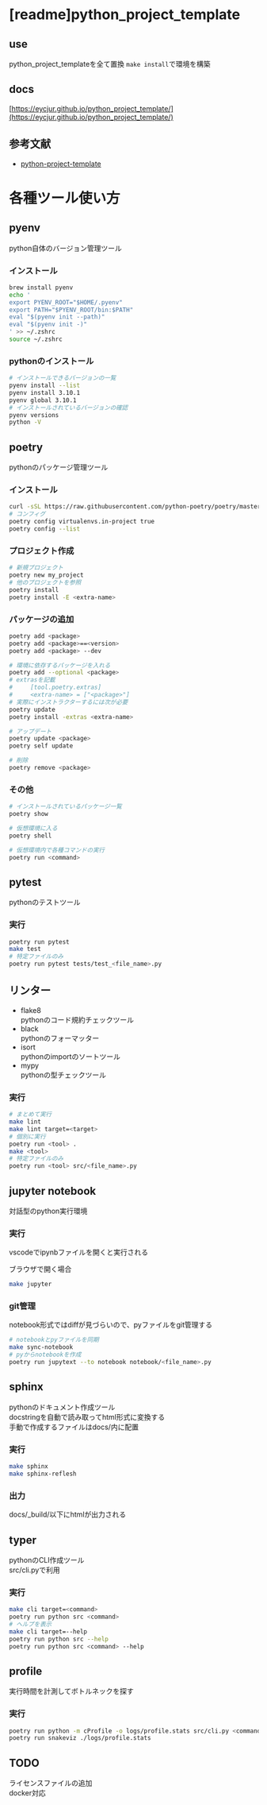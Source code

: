 # [readme]python_project_template

## use
python_project_templateを全て置換
`make install`で環境を構築

## docs
[https://eycjur.github.io/python_project_template/](https://eycjur.github.io/python_project_template/)

## 参考文献
- [python-project-template](https://github.com/rochacbruno/python-project-template)

# 各種ツール使い方

## pyenv
python自体のバージョン管理ツール

### インストール
```bash
brew install pyenv
echo '
export PYENV_ROOT="$HOME/.pyenv"
export PATH="$PYENV_ROOT/bin:$PATH"
eval "$(pyenv init --path)"
eval "$(pyenv init -)"
' >> ~/.zshrc
source ~/.zshrc
```

### pythonのインストール
```bash
# インストールできるバージョンの一覧
pyenv install --list
pyenv install 3.10.1
pyenv global 3.10.1
# インストールされているバージョンの確認
pyenv versions
python -V
```

## poetry
pythonのパッケージ管理ツール

### インストール
```bash
curl -sSL https://raw.githubusercontent.com/python-poetry/poetry/master/get-poetry.py | python -
# コンフィグ
poetry config virtualenvs.in-project true
poetry config --list
```

### プロジェクト作成
```bash
# 新規プロジェクト
poetry new my_project
# 他のプロジェクトを参照
poetry install
poetry install -E <extra-name>
```

### パッケージの追加
```bash
poetry add <package>
poetry add <package>==<version>
poetry add <package> --dev

# 環境に依存するパッケージを入れる
poetry add --optional <package>
# extrasを記載
#     [tool.poetry.extras]
#     <extra-name> = ["<package>"]
# 実際にインストラクターするには次が必要
poetry update
poetry install -extras <extra-name>

# アップデート
poetry update <package>
poetry self update

# 削除
poetry remove <package>
```

### その他
```bash
# インストールされているパッケージ一覧
poetry show

# 仮想環境に入る
poetry shell

# 仮想環境内で各種コマンドの実行
poetry run <command>
```

## pytest
pythonのテストツール

### 実行
```bash
poetry run pytest
make test
# 特定ファイルのみ
poetry run pytest tests/test_<file_name>.py
```

## リンター

- flake8  
pythonのコード規約チェックツール
- black  
pythonのフォーマッター
- isort  
pythonのimportのソートツール
- mypy  
pythonの型チェックツール

### 実行
```bash
# まとめて実行
make lint
make lint target=<target>
# 個別に実行
poetry run <tool> .
make <tool>
# 特定ファイルのみ
poetry run <tool> src/<file_name>.py
```

## jupyter notebook
対話型のpython実行環境

### 実行
vscodeでipynbファイルを開くと実行される

ブラウザで開く場合
```bash
make jupyter
```

### git管理
notebook形式ではdiffが見づらいので、pyファイルをgit管理する
```bash
# notebookとpyファイルを同期
make sync-notebook
# pyからnotebookを作成
poetry run jupytext --to notebook notebook/<file_name>.py
```

## sphinx
pythonのドキュメント作成ツール  
docstringを自動で読み取ってhtml形式に変換する  
手動で作成するファイルはdocs/内に配置

### 実行
```bash
make sphinx
make sphinx-reflesh
```

### 出力
docs/_build/以下にhtmlが出力される

## typer
pythonのCLI作成ツール  
src/cli.pyで利用

### 実行
```bash
make cli target=<command>
poetry run python src <command>
# ヘルプを表示
make cli target=--help
poetry run python src --help
poetry run python src <command> --help
```

## profile
実行時間を計測してボトルネックを探す

### 実行
```bash
poetry run python -m cProfile -o logs/profile.stats src/cli.py <command>
poetry run snakeviz ./logs/profile.stats
```

## TODO
ライセンスファイルの追加  
docker対応  
